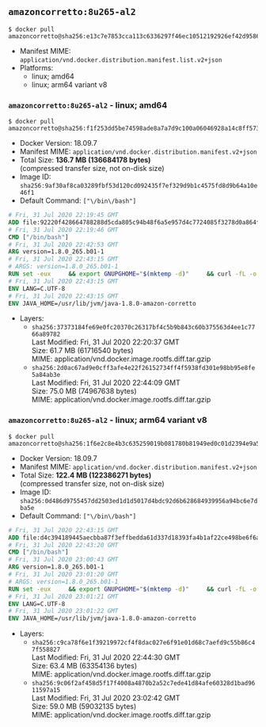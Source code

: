## `amazoncorretto:8u265-al2`

```console
$ docker pull amazoncorretto@sha256:e13c7e7853cca113c6336297f46ec10512192926ef42d958698251f23583b393
```

-	Manifest MIME: `application/vnd.docker.distribution.manifest.list.v2+json`
-	Platforms:
	-	linux; amd64
	-	linux; arm64 variant v8

### `amazoncorretto:8u265-al2` - linux; amd64

```console
$ docker pull amazoncorretto@sha256:f1f253dd5be74598ade8a7a7d9c100a06046928a14c8ff573be94daa5ae5f123
```

-	Docker Version: 18.09.7
-	Manifest MIME: `application/vnd.docker.distribution.manifest.v2+json`
-	Total Size: **136.7 MB (136684178 bytes)**  
	(compressed transfer size, not on-disk size)
-	Image ID: `sha256:9af30af8ca03289fbf53d120cd092435f7ef329d9b1c4575fd8d9b64a10e46f1`
-	Default Command: `["\/bin\/bash"]`

```dockerfile
# Fri, 31 Jul 2020 22:19:45 GMT
ADD file:92220f428664788288d5cda805c94b48f6a5e957d4c7724085f3278d0a864f6d in / 
# Fri, 31 Jul 2020 22:19:46 GMT
CMD ["/bin/bash"]
# Fri, 31 Jul 2020 22:42:53 GMT
ARG version=1.8.0_265.b01-1
# Fri, 31 Jul 2020 22:43:15 GMT
# ARGS: version=1.8.0_265.b01-1
RUN set -eux     && export GNUPGHOME="$(mktemp -d)"     && curl -fL -o corretto.key https://yum.corretto.aws/corretto.key     && gpg --batch --import corretto.key     && gpg --batch --export --armor '6DC3636DAE534049C8B94623A122542AB04F24E3' > corretto.key     && rpm --import corretto.key     && rm -r "$GNUPGHOME" corretto.key     && curl -fL -o /etc/yum.repos.d/corretto.repo https://yum.corretto.aws/corretto.repo     && grep -q '^gpgcheck=1' /etc/yum.repos.d/corretto.repo     && yum install -y java-1.8.0-amazon-corretto-devel-$version     && (find /usr/lib/jvm/java-1.8.0-amazon-corretto -name src.zip -delete || true)     && yum install -y fontconfig     && yum clean all
# Fri, 31 Jul 2020 22:43:15 GMT
ENV LANG=C.UTF-8
# Fri, 31 Jul 2020 22:43:15 GMT
ENV JAVA_HOME=/usr/lib/jvm/java-1.8.0-amazon-corretto
```

-	Layers:
	-	`sha256:37373184fe69e0fc20370c26317bf4c5b9b843c60b375563d4ee1c7766a89782`  
		Last Modified: Fri, 31 Jul 2020 22:20:37 GMT  
		Size: 61.7 MB (61716540 bytes)  
		MIME: application/vnd.docker.image.rootfs.diff.tar.gzip
	-	`sha256:2d0ac67ad9e0cff3afe4e22f26152734ff4f5938fd301e98bb95e8fe5a84ab3e`  
		Last Modified: Fri, 31 Jul 2020 22:44:09 GMT  
		Size: 75.0 MB (74967638 bytes)  
		MIME: application/vnd.docker.image.rootfs.diff.tar.gzip

### `amazoncorretto:8u265-al2` - linux; arm64 variant v8

```console
$ docker pull amazoncorretto@sha256:1f6e2c8e4b3c635259019b081780b81949ed0c01d2394e9a57917e3a8fe7df80
```

-	Docker Version: 18.09.7
-	Manifest MIME: `application/vnd.docker.distribution.manifest.v2+json`
-	Total Size: **122.4 MB (122386271 bytes)**  
	(compressed transfer size, not on-disk size)
-	Image ID: `sha256:0d486d9755457dd2503ed1d1d5017d4bdc92d6b628684939956a94bc6e7dba5e`
-	Default Command: `["\/bin\/bash"]`

```dockerfile
# Fri, 31 Jul 2020 22:43:15 GMT
ADD file:d4c394189445aecbba87f3effbedda61d337d18393fa4b1af22ce498be6f6af0 in / 
# Fri, 31 Jul 2020 22:43:20 GMT
CMD ["/bin/bash"]
# Fri, 31 Jul 2020 23:00:43 GMT
ARG version=1.8.0_265.b01-1
# Fri, 31 Jul 2020 23:01:20 GMT
# ARGS: version=1.8.0_265.b01-1
RUN set -eux     && export GNUPGHOME="$(mktemp -d)"     && curl -fL -o corretto.key https://yum.corretto.aws/corretto.key     && gpg --batch --import corretto.key     && gpg --batch --export --armor '6DC3636DAE534049C8B94623A122542AB04F24E3' > corretto.key     && rpm --import corretto.key     && rm -r "$GNUPGHOME" corretto.key     && curl -fL -o /etc/yum.repos.d/corretto.repo https://yum.corretto.aws/corretto.repo     && grep -q '^gpgcheck=1' /etc/yum.repos.d/corretto.repo     && yum install -y java-1.8.0-amazon-corretto-devel-$version     && (find /usr/lib/jvm/java-1.8.0-amazon-corretto -name src.zip -delete || true)     && yum install -y fontconfig     && yum clean all
# Fri, 31 Jul 2020 23:01:21 GMT
ENV LANG=C.UTF-8
# Fri, 31 Jul 2020 23:01:22 GMT
ENV JAVA_HOME=/usr/lib/jvm/java-1.8.0-amazon-corretto
```

-	Layers:
	-	`sha256:c9ca78f6e1f39219972cf4f8dac027e6f91e01d68c7aefd9c55b86c47f558827`  
		Last Modified: Fri, 31 Jul 2020 22:44:30 GMT  
		Size: 63.4 MB (63354136 bytes)  
		MIME: application/vnd.docker.image.rootfs.diff.tar.gzip
	-	`sha256:9c06f2af458d5f17f4008a4870b2a52c7ede41d84afe60328d1bad9611597a15`  
		Last Modified: Fri, 31 Jul 2020 23:02:42 GMT  
		Size: 59.0 MB (59032135 bytes)  
		MIME: application/vnd.docker.image.rootfs.diff.tar.gzip
